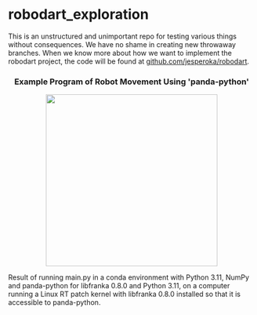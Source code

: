 # robodart_exploration
This is an unstructured and unimportant repo for testing various things without consequences.
We have no shame in creating new throwaway branches. When we know more about how we want to implement the robodart project, the code will be found at [github.com/jesperoka/robodart](https://github.com/jesperoka/robodart).

<h3 align="center"> Example Program of Robot Movement Using 'panda-python' </h3>
<p align="center">
<img src="https://github.com/Jesperoka/robodart_exploration/blob/jesper_meeting_notes/imgs/first_movement.gif?raw=true" width=350>
</p>
<p aling="center"> Result of running main.py in a conda environment with Python 3.11, NumPy and panda-python for libfranka 0.8.0 and Python 3.11, on a computer running a Linux RT patch kernel with libfranka 0.8.0 installed so that it is accessible to panda-python. </p>
